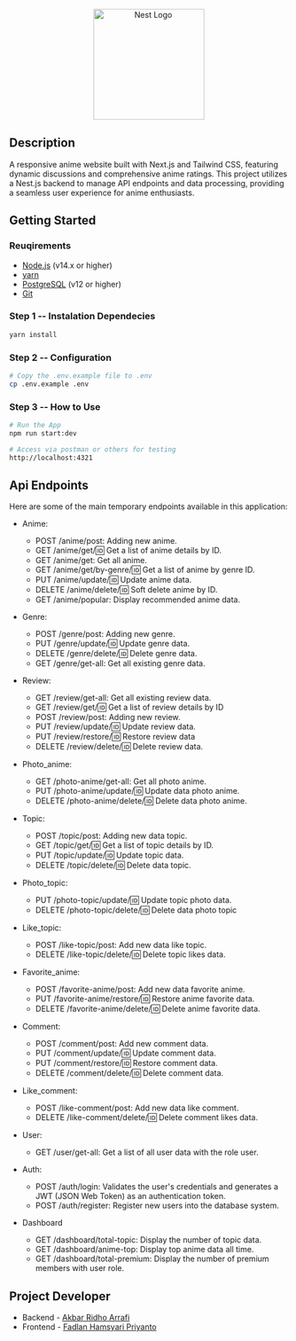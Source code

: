 <p align="center">
  <a href="http://nestjs.com/" target="blank"><img src="https://nestjs.com/img/logo-small.svg" width="200" alt="Nest Logo" /></a>
</p>

## Description

A responsive anime website built with Next.js and Tailwind CSS, featuring dynamic discussions and comprehensive anime ratings. This project utilizes a Nest.js backend to manage API endpoints and data processing, providing a seamless user experience for anime enthusiasts.

## Getting Started

### Reuqirements

- [Node.js](https://nodejs.org/) (v14.x or higher)
- [yarn](https://yarnpkg.com/)
- [PostgreSQL](https://www.postgresql.org/) (v12 or higher)
- [Git](https://git-scm.com/)

### Step 1 -- Instalation Dependecies

```bash
yarn install
```

### Step 2 -- Configuration

```bash
# Copy the .env.example file to .env
cp .env.example .env
```

### Step 3 -- How to Use

```bash
# Run the App
npm run start:dev

# Access via postman or others for testing
http://localhost:4321
```

## Api Endpoints

Here are some of the main temporary endpoints available in this application:

- Anime:

  - POST /anime/post: Adding new anime.
  - GET /anime/get/:id: Get a list of anime details by ID.
  - GET /anime/get: Get all anime.
  - GET /anime/get/by-genre/:id: Get a list of anime by genre ID.
  - PUT /anime/update/:id: Update anime data.
  - DELETE /anime/delete/:id: Soft delete anime by ID.
  - GET /anime/popular: Display recommended anime data.

- Genre:

  - POST /genre/post: Adding new genre.
  - PUT /genre/update/:id: Update genre data.
  - DELETE /genre/delete/:id: Delete genre data.
  - GET /genre/get-all: Get all existing genre data.

- Review:

  - GET /review/get-all: Get all existing review data.
  - GET /review/get/:id: Get a list of review details by ID
  - POST /review/post: Adding new review.
  - PUT /review/update/:id: Update review data.
  - PUT /review/restore/:id: Restore review data
  - DELETE /review/delete/:id: Delete review data.

- Photo_anime:

  - GET /photo-anime/get-all: Get all photo anime.
  - PUT /photo-anime/update/:id: Update data photo anime.
  - DELETE /photo-anime/delete/:id: Delete data photo anime.

- Topic:

  - POST /topic/post: Adding new data topic.
  - GET /topic/get/:id: Get a list of topic details by ID.
  - PUT /topic/update/:id: Update topic data.
  - DELETE /topic/delete/:id: Delete data topic.

- Photo_topic:

  - PUT /photo-topic/update/:id: Update topic photo data.
  - DELETE /photo-topic/delete/:id: Delete data photo topic

- Like_topic:

  - POST /like-topic/post: Add new data like topic.
  - DELETE /like-topic/delete/:id: Delete topic likes data.

- Favorite_anime:

  - POST /favorite-anime/post: Add new data favorite anime.
  - PUT /favorite-anime/restore/:id: Restore anime favorite data.
  - DELETE /favorite-anime/delete/:id: Delete anime favorite data.

- Comment:

  - POST /comment/post: Add new comment data.
  - PUT /comment/update/:id: Update comment data.
  - PUT /comment/restore/:id: Restore comment data.
  - DELETE /comment/delete/:id: Delete comment data.

- Like_comment:

  - POST /like-comment/post: Add new data like comment.
  - DELETE /like-comment/delete/:id: Delete comment likes data.

- User:
  - GET /user/get-all: Get a list of all user data with the role user.

- Auth:
  - POST /auth/login: Validates the user's credentials and generates a JWT (JSON Web Token) as an authentication token.
  - POST /auth/register: Register new users into the database system.

- Dashboard
  - GET /dashboard/total-topic: Display the number of topic data.
  - GET /dashboard/anime-top: Display top anime data all time.
  - GET /dashboard/total-premium: Display the number of premium members with user role.

## Project Developer

- Backend - [Akbar Ridho Arrafi](https://github.com/AkbarF0rce)
- Frontend - [Fadlan Hamsyari Priyanto](https://github.com/Rcikaym)

